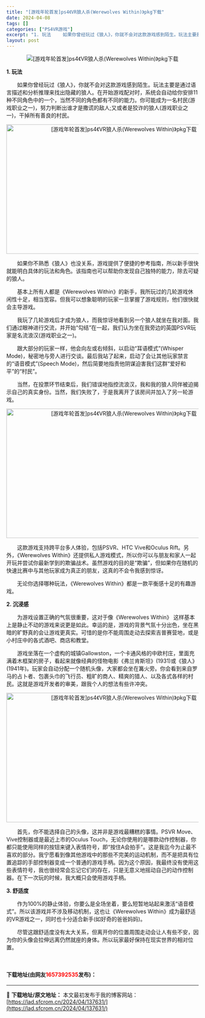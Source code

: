 ```yaml
---
title: "[游戏年轮首发]ps4《VR狼人杀(Werewolves Within)》pkg下载"
date: 2024-04-08
tags: []
categories: ["PS4VR游戏"]
excerpt: "1. 玩法 　　如果你曾经玩过《狼人》，你就不会对这款游戏感到陌生。玩法主要是通过语言描述和分析推理来找出隐藏的狼人。在开始游戏配对时，系统会自动给你安排11种不同角色中的一个，当然不同的角色都有不同的能力。你可能成为一名村民(游戏职业之一)，努力判断出谁才是撒谎的敌人;又或者是狡诈的狼人(游戏职业&hellip;"
layout: post
---
```


 <p align="center"><img align="" border="0" src="https://cdn.yivian.com/wp-content/uploads/2016/12/7561b3dae4b86facdd167c0310fa636f.jpg" alt="[游戏年轮首发]ps4《VR狼人杀(Werewolves Within)》pkg下载" /></p> <p><strong>1. 玩法</strong></p> <p>　　如果你曾经玩过《狼人》，你就不会对这款游戏感到陌生。玩法主要是通过语言描述和分析推理来找出隐藏的狼人。在开始游戏配对时，系统会自动给你安排11种不同角色中的一个，当然不同的角色都有不同的能力。你可能成为一名村民(游戏职业之一)，努力判断出谁才是撒谎的敌人;又或者是狡诈的狼人(游戏职业之一)，干掉所有善良的村民。</p> <p align="center"><img align="" src="https://cdn.yivian.com/wp-content/uploads/2016/12/efe14fab59c4138ec0c8f5f9291990a1.jpg" style="border-width: 0px; border-style: solid; width: 600px; height: 338px;" alt="[游戏年轮首发]ps4《VR狼人杀(Werewolves Within)》pkg下载" /></p> <p>　　如果你不熟悉《狼人》也没关系，游戏提供了便捷的参考指南，所以新手很快就能明白具体的玩法和角色。该指南也可以帮助你发现自己独特的能力，除去可疑的狼人。</p> <p>　　基本上所有人都是《Werewolves Within》的新手，我所玩过的几轮游戏休闲性十足，相当宽容。但我可以想象聪明的玩家一旦掌握了游戏规则，他们很快就会主导游戏。</p> <p>　　我玩了几轮游戏后才成为狼人，而我惊讶地看到另一个狼人就坐在我对面。我们通过眼神进行交流，并开始&ldquo;勾结&rdquo;在一起，我们认为坐在我旁边的英国PSVR玩家是名流浪汉(游戏职业之一)。</p> <p>　　跟大部分的玩家一样，他会向左或右倾斜，以启动&ldquo;耳语模式&rdquo;(Whisper Mode)，秘密地与旁人进行交谈。最后我站了起来，启动了会让其他玩家禁言的&ldquo;语音模式&rdquo;(Speech Mode)，然后简要地指责他阴谋迫害我们这群&ldquo;爱好和平&rdquo;的&ldquo;村民&rdquo;。</p> <p>　　当然，在投票环节结束后，我们错误地指控流浪汉，我和我的狼人同伴被迫揭示自己的真实身份。当然，我们失败了，于是我离开了该房间并加入了另一轮游戏。</p> <p align="center"><img align="" src="https://cdn.yivian.com/wp-content/uploads/2016/12/61b48a605e3971ff356baabd3c85aa7e.jpg" style="border-width: 0px; border-style: solid; width: 600px; height: 338px;" alt="[游戏年轮首发]ps4《VR狼人杀(Werewolves Within)》pkg下载" /></p> <p>　　这款游戏支持跨平台多人体验，包括PSVR、HTC Vive和Oculus Rift。另外，《Werewolves Within》还提供私人游戏模式，所以你可以与朋友和家人一起开玩并尝试你最新学到的欺骗战术。虽然游戏的目的是&ldquo;欺骗&rdquo;，但如果你在随机的快速比赛中与其他玩家成为真正的朋友，这真的不会令我感到惊讶。</p> <p>　　无论你选择哪种玩法，《Werewolves Within》都是一款平衡感十足的有趣游戏。</p> <p><strong>2. 沉浸感</strong></p> <p>　　为游戏设置正确的气氛很重要，这对于像《Werewolves Within》 这样基本上是静止不动的游戏来说更是如此。幸运的是，游戏的背景气氛十分出色，坐在黑暗的旷野真的会让游戏更真实。可惜的是你不能周围走动去探索吉普赛营地，或是小村庄中的各式酒吧、商店和教堂。</p> <p>　　游戏坐落在一个虚构的城镇Gallowston，一个卡通风格的中欧村庄，里面充满着木框架的房子，看起来就像经典的怪物电影《弗兰肯斯坦》(1931)或《狼人》(1941年)。玩家会自动分配一个随机头像，大家都会坐在篝火旁。你会看到来自罗马的占卜者、包裹头巾的飞行员、粗旷的商人、精爽的猎人、以及各式各样的村民。这就是游戏开发者的审美，跟我个人的想法有些许冲突。</p> <p align="center"><img align="" src="https://cdn.yivian.com/wp-content/uploads/2016/12/666d83408edf40d92a577cbe6e7f7c70.jpg" style="border-width: 0px; border-style: solid; width: 600px; height: 338px;" alt="[游戏年轮首发]ps4《VR狼人杀(Werewolves Within)》pkg下载" /></p> <p>　　首先，你不能选择自己的头像，这并非是游戏最糟糕的事情。PSVR Move、Vive控制器或是最近上市的Oculus Touch，无论你使用的是哪款动作控制器，你都只能使用同样的按钮来键入表情符号，即&ldquo;按住A会拍手&rdquo;。这是我迄今为止最不喜欢的部分。我宁愿看到像其他游戏中的那些不完美的运动机制，而不是把具有位置追踪的手部控制器变成一个普通的游戏手柄。因为这个原因，我最终没有使用这些表情符号，我也很经常会忘记它们的存在，只是无意义地摇动自己的动作控制器。在下一次玩的时候，我大概只会使用游戏手柄。</p> <p><strong>3. 舒适度</strong></p> <p>　　作为100%的静止体验，你要么是全场坐着，要么短暂地站起来激活&ldquo;语音模式&rdquo;。所以该游戏并不涉及移动机制，这也让《Werewolves Within》成为最舒适的VR游戏之一，同时也十分适合新手(如好奇的爸爸妈妈)。</p> <p>　　尽管这跟舒适度没有太大关系，但离开你的位置周围走动会让人有些不安，因为你的头像会拉伸远离仍然就座的身体。所以玩家最好保持在现实世界的相对位置。</p> <p>&nbsp;</p> <p><h4>下载地址(由网友<font color="red">1657392535</font>发布)：</h4></p> 

---
📖 **下载地址/原文地址：** 本文最初发布于我的博客网站：[https://lad.sfcrom.cn/2024/04/137631/](https://lad.sfcrom.cn/2024/04/137631/)
